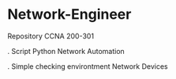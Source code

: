 # Network-Engineer

Repository CCNA 200-301

. Script Python Network Automation

. Simple checking environtment Network Devices
